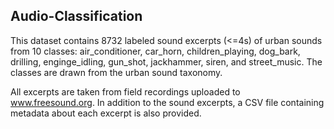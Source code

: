 ## Audio-Classification
This dataset contains 8732 labeled sound excerpts (<=4s) of urban sounds from 10 classes: air_conditioner, car_horn, children_playing, dog_bark, drilling, enginge_idling, gun_shot, jackhammer, siren, and street_music. The classes are drawn from the urban sound taxonomy.

All excerpts are taken from field recordings uploaded to www.freesound.org.
In addition to the sound excerpts, a CSV file containing metadata about each excerpt is also provided.
